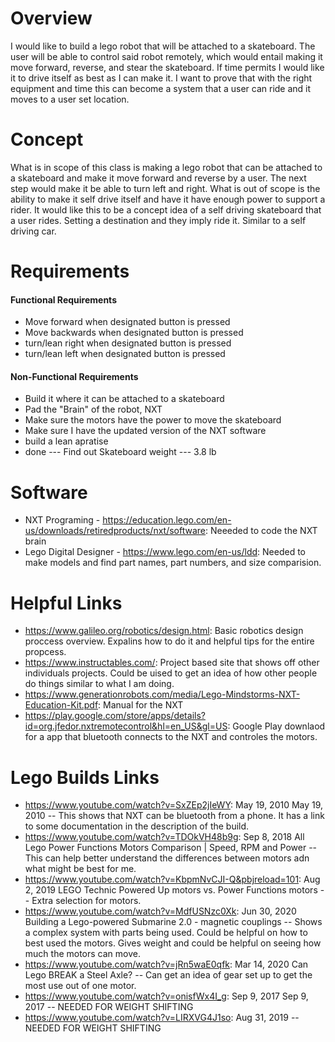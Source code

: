 # Overview
I would like to build a lego robot that will be attached to a skateboard. The user will be able to control said robot remotely, which would entail making it move forward, reverse, and stear the skateboard. 
If time permits I would like it to drive itself as best as I can make it. I want to prove that with the right equipment and time this can become a system that a user can ride and it moves to a user set location.

# Concept
What is in scope of this class is making a lego robot that can be attached to a skateboard and make it move forward and reverse by a user. The next step would make it be able to turn left and right. 
What is out of scope is the ability to make it self drive itself and have it have enough power to support a rider. It would like this to be a concept idea of a self driving skateboard that a user rides. 
Setting a destination and they imply ride it. Similar to a self driving car. 

# Requirements
#### Functional Requirements
- Move forward when designated button is pressed
- Move backwards when designated button is pressed
- turn/lean right when designated button is pressed
- turn/lean left when designated button is pressed


#### Non-Functional Requirements
- Build it where it can be attached to a skateboard
- Pad the "Brain" of the robot, NXT
- Make sure the motors have the power to move the skateboard
- Make sure I have the updated version of the NXT software
- build a lean apratise
- done --- Find out Skateboard weight --- 3.8 lb

# Software
- NXT Programing - https://education.lego.com/en-us/downloads/retiredproducts/nxt/software: Neeeded to code the NXT brain
- Lego Digital Designer - https://www.lego.com/en-us/ldd: Needed to make models and find part names, part numbers, and size comparision.

# Helpful Links

- https://www.galileo.org/robotics/design.html: Basic robotics design proccess overview. Expalins how to do it and helpful tips for the entire propcess. 
- https://www.instructables.com/: Project based site that shows off other individuals projects. Could be uised to get an idea of how other people do things similar to what I am doing.
- https://www.generationrobots.com/media/Lego-Mindstorms-NXT-Education-Kit.pdf: Manual for the NXT
- https://play.google.com/store/apps/details?id=org.jfedor.nxtremotecontrol&hl=en_US&gl=US: Google Play downlaod for a app that bluetooth connects to the NXT and controles the motors.

# Lego Builds Links

- https://www.youtube.com/watch?v=SxZEp2jIeWY: May 19, 2010 May 19, 2010 -- This shows that NXT can be bluetooth from a phone. It has a link to some documentation in the description of the build.
- https://www.youtube.com/watch?v=TDOkVH48b9g: Sep 8, 2018 All Lego Power Functions Motors Comparison | Speed, RPM and Power -- This can help better understand the differences between motors adn what might be best for me.
- https://www.youtube.com/watch?v=KbpmNvCJI-Q&pbjreload=101: Aug 2, 2019 LEGO Technic Powered Up motors vs. Power Functions motors -- Extra selection for motors.
- https://www.youtube.com/watch?v=MdfUSNzc0Xk: Jun 30, 2020 Building a Lego-powered Submarine 2.0 - magnetic couplings -- Shows a complex system with parts being used. Could be helpful on how to best used the motors. Gives weight and could be helpful on seeing how much the motors can move. 
- https://www.youtube.com/watch?v=jRn5waE0qfk: Mar 14, 2020 Can Lego BREAK a Steel Axle? -- Can get an idea of gear set up to get the most use out of one motor.
- https://www.youtube.com/watch?v=onisfWx4I_g: Sep 9, 2017 Sep 9, 2017 -- NEEDED FOR WEIGHT SHIFTING
- https://www.youtube.com/watch?v=LIRXVG4J1so: Aug 31, 2019 -- NEEDED FOR WEIGHT SHIFTING
